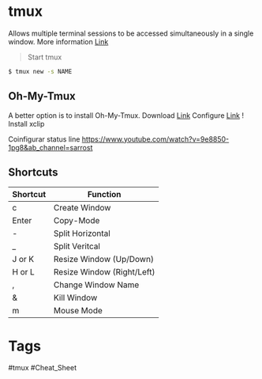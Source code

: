 # tmux
Allows multiple terminal sessions to be accessed simultaneously in a single window.
More information [Link](https://www.shortcutfoo.com/app/dojos/tmux/cheatsheet)

> Start tmux
```bash
$ tmux new -s NAME
```


## Oh-My-Tmux
A better option is to install Oh-My-Tmux.
Download [Link](https://github.com/gpakosz/.tmux)
Configure [Link](https://youtu.be/cPWEX2446B4)
! Install xclip 

Coinfigurar status line
https://www.youtube.com/watch?v=9e8850-1pg8&ab_channel=sarrost

## Shortcuts
|Shortcut | Function |
| --- | --- |
| c | Create Window |
| Enter | Copy-Mode |
| - | Split Horizontal |
| _ | Split Veritcal |
| J or K  | Resize Window (Up/Down) |
| H or L | Resize Window (Right/Left) |
| , | Change Window Name |
| & | Kill Window|
| m | Mouse Mode |




# Tags
#tmux #Cheat_Sheet 